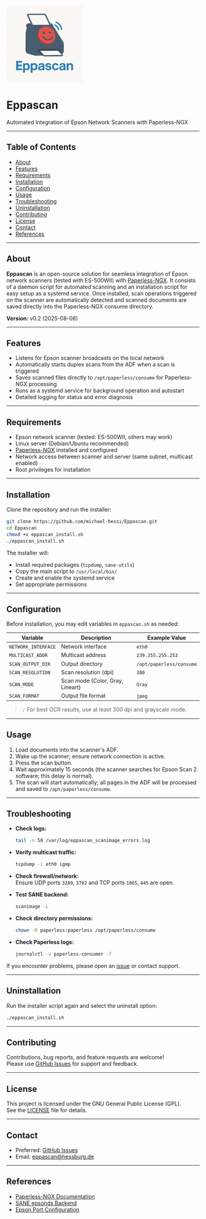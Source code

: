 <img src="./eppascan.png" width="200" />

# Eppascan
Automated Integration of Epson Network Scanners with Paperless-NGX

---

## Table of Contents

- [About](#about)
- [Features](#features)
- [Requirements](#requirements)
- [Installation](#installation)
- [Configuration](#configuration)
- [Usage](#usage)
- [Troubleshooting](#troubleshooting)
- [Uninstallation](#uninstallation)
- [Contributing](#contributing)
- [License](#license)
- [Contact](#contact)
- [References](#references)

---

## About

**Eppascan** is an open-source solution for seamless integration of Epson network scanners (tested with ES-500WII) with [Paperless-NGX](https://github.com/paperless-ngx/paperless-ngx). It consists of a daemon script for automated scanning and an installation script for easy setup as a systemd service. Once installed, scan operations triggered on the scanner are automatically detected and scanned documents are saved directly into the Paperless-NGX consume directory.

**Version:** v0.2 (2025-08-08)

---

## Features

- Listens for Epson scanner broadcasts on the local network
- Automatically starts duplex scans from the ADF when a scan is triggered
- Saves scanned files directly to `/opt/paperless/consume` for Paperless-NGX processing
- Runs as a systemd service for background operation and autostart
- Detailed logging for status and error diagnosis

---

## Requirements

- Epson network scanner (tested: ES-500WII; others may work)
- Linux server (Debian/Ubuntu recommended)
- [Paperless-NGX](https://github.com/paperless-ngx/paperless-ngx) installed and configured
- Network access between scanner and server (same subnet, multicast enabled)
- Root privileges for installation

---

## Installation

Clone the repository and run the installer:

```bash
git clone https://github.com/michael-hessi/Eppascan.git
cd Eppascan
chmod +x eppascan_install.sh
./eppascan_install.sh
```

The installer will:  
- Install required packages (`tcpdump`, `sane-utils`)  
- Copy the main script to `/usr/local/bin/`  
- Create and enable the systemd service  
- Set appropriate permissions  

---

## Configuration

Before installation, you may edit variables in `eppascan.sh` as needed:

| Variable           | Description                 | Example Value           |
|--------------------|----------------------------|------------------------|
| `NETWORK_INTERFACE`| Network interface          | `eth0`                 |
| `MULTICAST_ADDR`   | Multicast address          | `239.255.255.253`      |
| `SCAN_OUTPUT_DIR`  | Output directory           | `/opt/paperless/consume`|
| `SCAN_RESOLUTION`  | Scan resolution (dpi)      | `300`                  |
| `SCAN_MODE`        | Scan mode (Color, Gray, Lineart) | `Gray`           |
| `SCAN_FORMAT`      | Output file format         | `jpeg`                 |


> 💡 For best OCR results, use at least 300 dpi and grayscale mode.

---

## Usage

1. Load documents into the scanner's ADF.  
2. Wake up the scanner; ensure network connection is active.  
3. Press the scan button.  
4. Wait approximately 15 seconds (the scanner searches for Epson Scan 2 software; this delay is normal).  
5. The scan will start automatically; all pages in the ADF will be processed and saved to `/opt/paperless/consume`.

---

## Troubleshooting

- **Check logs:**  
  ```bash
  tail -n 50 /var/log/eppascan_scanimage_errors.log
  ```

- **Verify multicast traffic:**  
  ```bash
  tcpdump -i eth0 igmp
  ```

- **Check firewall/network:**  
  Ensure UDP ports `3289`, `3702` and TCP ports `1865`, `445` are open.

- **Test SANE backend:**  
  ```bash
  scanimage -L
  ```

- **Check directory permissions:**  
  ```bash
  chown -R paperless:paperless /opt/paperless/consume
  ```

- **Check Paperless logs:**  
  ```bash
  journalctl -u paperless-consumer -f
  ```

If you encounter problems, please open an [issue](https://github.com/michael-hessi/Eppascan/issues) or contact support.

---

## Uninstallation

Run the installer script again and select the uninstall option:

```bash
./eppascan_install.sh
```

---

## Contributing

Contributions, bug reports, and feature requests are welcome!  
Please use [GitHub Issues](https://github.com/michael-hessi/Eppascan/issues) for support and feedback.

---

## License

This project is licensed under the GNU General Public License (GPL).  
See the [LICENSE](LICENSE) file for details.

---

## Contact

- Preferred: [GitHub Issues](https://github.com/michael-hessi/Eppascan/issues)  
- Email: eppascan@hessburg.de

---

## References

- [Paperless-NGX Documentation](https://docs.paperless-ngx.com/)  
- [SANE epsonds Backend](http://www.sane-project.org/man/sane-epsonds.5.html)  
- [Epson Port Configuration](https://epson.com/Support/wa00807)
